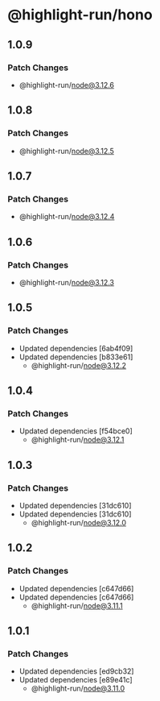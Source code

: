 # @highlight-run/hono

## 1.0.9

### Patch Changes

- @highlight-run/node@3.12.6

## 1.0.8

### Patch Changes

- @highlight-run/node@3.12.5

## 1.0.7

### Patch Changes

- @highlight-run/node@3.12.4

## 1.0.6

### Patch Changes

- @highlight-run/node@3.12.3

## 1.0.5

### Patch Changes

- Updated dependencies [6ab4f09]
- Updated dependencies [b833e61]
    - @highlight-run/node@3.12.2

## 1.0.4

### Patch Changes

- Updated dependencies [f54bce0]
    - @highlight-run/node@3.12.1

## 1.0.3

### Patch Changes

- Updated dependencies [31dc610]
- Updated dependencies [31dc610]
    - @highlight-run/node@3.12.0

## 1.0.2

### Patch Changes

- Updated dependencies [c647d66]
- Updated dependencies [c647d66]
    - @highlight-run/node@3.11.1

## 1.0.1

### Patch Changes

- Updated dependencies [ed9cb32]
- Updated dependencies [e89e41c]
    - @highlight-run/node@3.11.0

